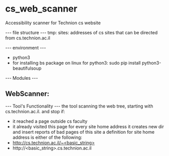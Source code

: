 # cs_web_scanner
Accessibility scanner for Technion cs website


--- file structure ---
tmp:
    sites: addresses of cs sites that can be directed from cs.technion.ac.il


--- environment ---
- python3
- for installing bs package on linux for python3:
    sudo pip install python3-beautifulsoup

--- Modules ---

WebScanner:
- 


--- Tool's Functionality ---
the tool scanning the web tree, starting with cs.technion.ac.il. and stop if:
 * it reached a page outside cs faculty
 * it already visited this page
for every site home address it creates new dir and insert reports of bad pages of this site
a definition for site home address is either of the following:
 * http://cs.technion.ac.il/~<basic_string>
 * http://<basic_string>.cs.technion.ac.il

